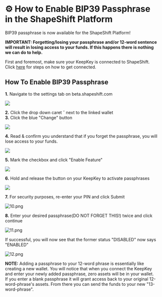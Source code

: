 # ⚙ How to Enable BIP39 Passphrase in the ShapeShift Platform

BIP39 passphrase is now available for the ShapeShift Platform!

**IMPORTANT: Forgetting/losing your passphrase and/or 12-word sentence will result in losing access to your funds. If this happens there is nothing we can do to help.**

First and foremost, make sure your KeepKey is connected to ShapeShift. Click [here](keepkey-set-up.md) for steps on how to get connected.

## **How To Enable BIP39 Passphrase**

**1.** Navigate to the settings tab on beta.shapeshift.com

![](https://shapeshift.zendesk.com/hc/article\_attachments/360007720939/5.1.png)

**2.** Click the drop down caret ˇ next to the linked wallet\
**3.** Click the blue "Change" button

![](https://shapeshift.zendesk.com/hc/article\_attachments/360007712860/6.png)

**4.** Read & confirm you understand that if you forget the passphrase, you will lose access to your funds.

![](https://shapeshift.zendesk.com/hc/article\_attachments/360007713140/7.png)

**5.** Mark the checkbox and click "Enable Feature"

![](https://shapeshift.zendesk.com/hc/article\_attachments/360007721119/8.png)

**6.** Hold and release the button on your KeepKey to activate passphrases

![](https://shapeshift.zendesk.com/hc/article\_attachments/360007713200/9.png)

**7.** For security purposes, re-enter your PIN and click Submit

![10.png](https://shapeshift.zendesk.com/hc/article\_attachments/360007721139/10.png)

**8.** Enter your desired passphrase(DO NOT FORGET THIS!) twice and click continue

![11.png](https://shapeshift.zendesk.com/hc/article\_attachments/360007721159/11.png)

If successful, you will now see that the former status "DISABLED" now says "ENABLED"

![12.png](https://shapeshift.zendesk.com/hc/article\_attachments/360007713240/12.png)

**NOTE:** Adding a passphrase to your 12-word phrase is essentially like creating a new wallet. You will notice that when you connect the KeepKey and enter your newly added passphrase, zero assets will be in your wallet. If you enter a blank passphrase it will grant access back to your original 12-word-phrase's assets. From there you can send the funds to your new "13-word-phrase".
